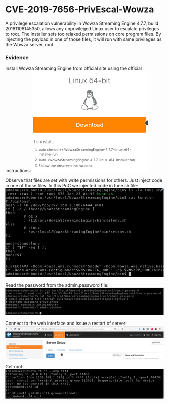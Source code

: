 # CVE-2019-7656-PrivEscal-Wowza
A privilege escalation vulnerability in Wowza Streaming Engine 4.7.7, build 20181108145350, allows any unprivileged Linux user to escalate privileges to root. The installer sets too relaxed permissions on core program files. By injecting the payload in one of those files, it will run with same privileges as the Wowza server, root.


### Evidence

Install Wowza Streaming Engine from official site using the official instructions:
<img src="Wowza-Priv1.png">

Observe that files are set with write permissions for others. Just inject code in one of those files. In this PoC we injected code in tune.sh file:
<img src="Wowza-Priv2.png">

Read the password from the admin.password file:
<img src="Wowza-Priv3.png">

Connect to the web interface and issue a restart of server:
<img src="Wowza-Priv4.png">

Get root:
<img src="Wowza-Priv5.png">
